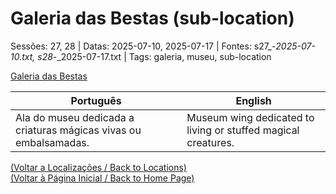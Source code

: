
# Galeria das Bestas (sub-location)

Sessões: 27, 28 | Datas: 2025-07-10, 2025-07-17 | Fontes: s27_-_2025-07-10.txt, s28_-_2025-07-17.txt | Tags: galeria, museu, sub-location

[Galeria das Bestas](galeria_das_bestas.png)

| Português | English |
|-----------|---------|
| Ala do museu dedicada a criaturas mágicas vivas ou embalsamadas. | Museum wing dedicated to living or stuffed magical creatures. |

[(Voltar a Localizações / Back to Locations)](localizacoes.md)  
[(Voltar à Página Inicial / Back to Home Page)](home.md)



















